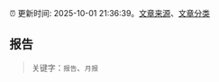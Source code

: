 :alarm_clock: 更新时间: 2025-10-01 21:36:39。[文章来源](/README.md)、[文章分类](/TAGS.md)

## 报告


> 关键字：`报告`、`月报`



